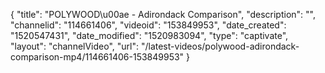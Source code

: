 {
    "title": "POLYWOOD\u00ae - Adirondack Comparison",
    "description": "",
    "channelid": "114661406",
    "videoid": "153849953",
    "date_created": "1520547431",
    "date_modified": "1520983094",
    "type": "captivate",
    "layout": "channelVideo",
    "url": "\/latest-videos\/polywood-adirondack-comparison-mp4\/114661406-153849953"
}